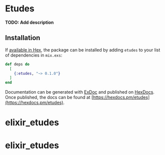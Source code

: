 # Etudes

**TODO: Add description**

## Installation

If [available in Hex](https://hex.pm/docs/publish), the package can be installed
by adding `etudes` to your list of dependencies in `mix.exs`:

```elixir
def deps do
  [
    {:etudes, "~> 0.1.0"}
  ]
end
```

Documentation can be generated with [ExDoc](https://github.com/elixir-lang/ex_doc)
and published on [HexDocs](https://hexdocs.pm). Once published, the docs can
be found at [https://hexdocs.pm/etudes](https://hexdocs.pm/etudes).

# elixir_etudes
# elixir_etudes
